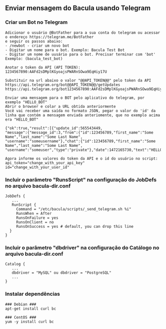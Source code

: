 ## Enviar mensagem do Bacula usando Telegram


### Criar um Bot no Telegram

```
Adicionar o usuário @BotFather para a sua conta do telegram ou acessar o endereço https://telegram.me/BotFather
e seguir os passos abaixo:
- /newbot - criar um novo bot
- Digitar um nome para o bot. Exemplo: Bacula Test Bot
- Digitar um nome de uusário para o bot. Precisar terminar com 'bot' Exemplo: (bacula_test_bot)

Anotar o token da API (API TOKEN):
1234567890:AAFd2sDMplKGyoajsPWARnSOwa9EqHiy17U

Substituir na url abaixo o valor "@@API_TOKEN@@" pelo token da API
https://api.telegram.org/bot@@API_TOKEN@@/getUpdates
https://api.telegram.org/bot1234567890:AAFd2sDMplKGyoajsPWARnSOwa9EqHiy17U/getUpdates

Enviar uma mensagem para o BOT pelo aplicativo do telegram, por exemplo "HELLO_BOT"
Abrir o browser e colar a URL obtida anteriormente 
Você vai receber uma saída no formato JSON, pegar o valor do 'id' da linha que contém a mensagem enviada anteriomente, que no exemplo acima era "HELLO_BOT"

{"ok":true,"result":[{"update_id":565543449,
"message":{"message_id":3,"from":{"id":123456789,"first_name":"Some Name","last_name":"Some Last Name",
"username":"someusername"},"chat":{"id":123456789,"first_name":"Some Name","last_name":"Some Last Name",
"username":"someuser","type":"private"},"date":1472165730,"text":"HELLO_BOT"}}]}

Agora informe os valores do token da API e o id do usuário no script:
api_token="change_with_your_api_key"
id="change_with_your_user_id"
```

### Incluir o parâmetro "RunsScript" na configuração do JobDefs no arquivo bacula-dir.conf

```
JobDefs {
   ...
   RunScript {
     Command = "/etc/bacula/scripts/_send_telegram.sh %i"
     RunsWhen = After
     RunsOnFailure = yes
     RunsOnClient = no
     RunsOnSuccess = yes # default, you can drop this line
  }
}
```

### Incluir o parâmetro "dbdriver" na configuração do Catálogo no arquivo bacula-dir.conf
```
Catalog {
   ...
   dbdriver = "MySQL" ou dbdriver = "PostgreSQL"
   ...
}

```

### Instalar dependências

```
### Debian ###
apt-get install curl bc

### CentOS ###
yum -y install curl bc
```
